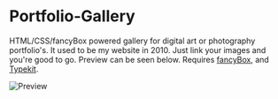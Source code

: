Portfolio-Gallery
=================
HTML/CSS/fancyBox powered gallery for digital art or photography portfolio's. It used to be my website in 2010. Just link your images and you're good to go. Preview can be seen below. Requires <a href="http://fancyapps.com/fancybox/">fancyBox</a>, and <a href="https://typekit.com/">Typekit</a>.

<img src="http://cl.ly/image/3U3m34303V3S/portfolio-gallery.jpg" alt="Preview" />
